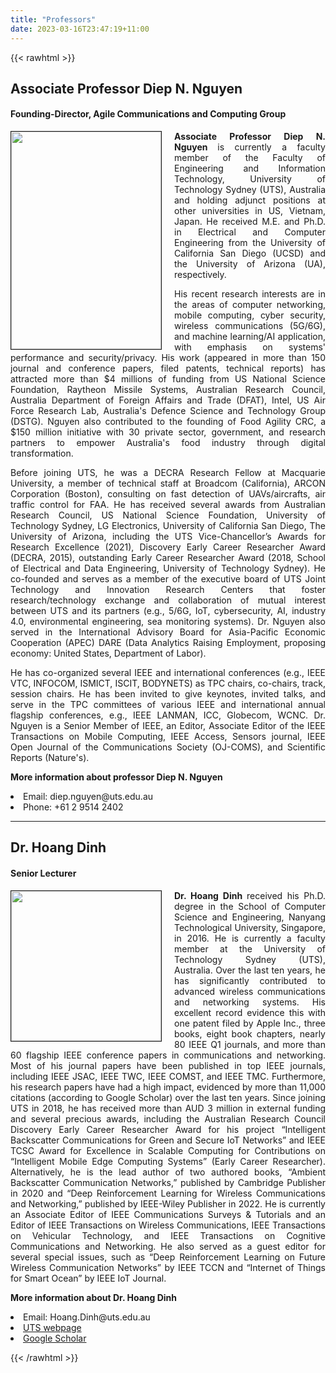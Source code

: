 ```yaml
---
title: "Professors"
date: 2023-03-16T23:47:19+11:00
---
```



{{< rawhtml >}}
<div class="content-container">
<h2>Associate Professor Diep N. Nguyen</h2>
<h4>Founding-Director, Agile Communications and Computing Group</h4>
<p style="text-align: justify;" class="block"><span style="font-weight: bold;"><img style="border: 1px solid ; width: 240px; height: 348px; float: left; margin-left:0 !important; margin-right: 20px !important;" alt="" src="/Diep_Nguyen.jpg" hspace="10">Associate Professor Diep N. Nguyen
</span>is currently a faculty member of the Faculty of Engineering and Information Technology, University of Technology Sydney (UTS), Australia and holding adjunct positions at other universities in US, Vietnam, Japan. He received M.E. and Ph.D. in Electrical and Computer Engineering from the University of California San Diego (UCSD) and the University of Arizona (UA), respectively.
</p>
<p style="text-align: justify;" class="block">
His recent research interests are in the areas of computer networking, mobile computing, cyber security, wireless communications (5G/6G), and machine learning/AI application, with emphasis on systems' performance and security/privacy. His work (appeared in more than 150 journal and conference papers, filed patents, technical reports) has attracted more than $4 millions of funding from US National Science Foundation, Raytheon Missile Systems, Australian Research Council, Australia Department of Foreign Affairs and Trade (DFAT), Intel, US Air Force Research Lab, Australia's Defence Science and Technology Group (DSTG). Nguyen also contributed to the founding of Food Agility CRC, a $150 million initiative with 30 private sector, government, and research partners to empower Australia's food industry through digital transformation.
</p>
<p style="text-align: justify;" class="block">
Before joining UTS, he was a DECRA Research Fellow at Macquarie University, a member of technical staff at Broadcom (California), ARCON Corporation (Boston), consulting on fast detection of UAVs/aircrafts, air traffic control for FAA. He has received several awards from Australian Research Council, US National Science Foundation, University of Technology Sydney, LG Electronics, University of California San Diego, The University of Arizona, including the UTS Vice-Chancellor’s Awards for Research Excellence (2021), Discovery Early Career Researcher Award (DECRA, 2015), outstanding Early Career Researcher Award (2018, School of Electrical and Data Engineering, University of Technology Sydney). He co-founded and serves as a member of the executive board of UTS Joint Technology and Innovation Research Centers that foster research/technology exchange and collaboration of mutual interest between UTS and its partners (e.g., 5/6G, IoT, cybersecurity, AI, industry 4.0, environmental engineering, sea monitoring systems). Dr. Nguyen also served in the International Advisory Board for Asia-Pacific Economic Cooperation (APEC) DARE (Data Analytics Raising Employment, proposing economy: United States, Department of Labor).
</p>
<p style="text-align: justify;" class="block">
He has co-organized several IEEE and international conferences (e.g., IEEE VTC, INFOCOM, ISMICT, ISCIT, BODYNETS) as TPC chairs, co-chairs, track, session chairs. He has been invited to give keynotes, invited talks, and serve in the TPC committees of various IEEE and international annual flagship conferences, e.g., IEEE LANMAN, ICC, Globecom, WCNC. Dr. Nguyen is a Senior Member of IEEE, an Editor, Associate Editor of the IEEE Transactions on Mobile Computing, IEEE Access, Sensors journal, IEEE Open Journal of the Communications Society (OJ-COMS), and Scientific Reports (Nature's). 
</p>
<p style="text-align: justify;" class="block"><span style="font-weight: bold;">
More information about professor Diep N. Nguyen
</span>
<li>Email: diep.nguyen@uts.edu.au</li>
<li>Phone: +61 2 9514 2402</li>
</p>
</div>
<hr/>
<div class="content-container">
<h2>Dr. Hoang Dinh</h2>
<h4>Senior Lecturer</h4>
<p style="text-align: justify;" class="block"><span style="font-weight: bold;"><img style="border: 1px solid ; width: 240px; float: left; margin-left:0 !important; margin-right: 20px !important;" alt="" src="/Hoang_Dinh.jpg" hspace="10">Dr. Hoang Dinh
</span>received his Ph.D. degree in the School of Computer Science and Engineering, Nanyang Technological University, Singapore, in 2016. He is currently a faculty member at the University of Technology Sydney (UTS), Australia. Over the last ten years, he has significantly contributed to advanced wireless communications and networking systems. His excellent record evidence this with one patent filed by Apple Inc., three books, eight book chapters, nearly 80 IEEE Q1 journals, and more than 60 flagship IEEE conference papers in communications and networking. Most of his journal papers have been published in top IEEE journals, including IEEE JSAC, IEEE TWC, IEEE COMST, and IEEE TMC. Furthermore, his research papers have had a high impact, evidenced by more than 11,000 citations (according to Google Scholar) over the last ten years. Since joining UTS in 2018, he has received more than AUD 3 million in external funding and several precious awards, including the Australian Research Council Discovery Early Career Researcher Award for his project “Intelligent Backscatter Communications for Green and Secure IoT Networks” and IEEE TCSC Award for Excellence in Scalable Computing for Contributions on “Intelligent Mobile Edge Computing Systems” (Early Career Researcher). Alternatively, he is the lead author of two authored books, “Ambient Backscatter Communication Networks,” published by Cambridge Publisher in 2020 and “Deep Reinforcement Learning for Wireless Communications and Networking,” published by IEEE-Wiley Publisher in 2022. He is currently an Associate Editor of IEEE Communications Surveys & Tutorials and an Editor of IEEE Transactions on Wireless Communications, IEEE Transactions on Vehicular Technology, and IEEE Transactions on Cognitive Communications and Networking. He also served as a guest editor for several special issues, such as “Deep Reinforcement Learning on Future Wireless Communication Networks” by IEEE TCCN and “Internet of Things for Smart Ocean” by IEEE IoT Journal.
</p>
<p style="text-align: justify;" class="block"><span style="font-weight: bold;">
More information about Dr. Hoang Dinh
</span>
<li>Email: Hoang.Dinh@uts.edu.au</li>
<li><a href="https://profiles.uts.edu.au/hoang.dinh">UTS webpage</a></li>
<li><a href="https://scholar.google.com/citations?user=-esKZ8YAAAAJ&hl=en">Google Scholar</a></li>
</p>
</div>
</div>
{{< /rawhtml >}}